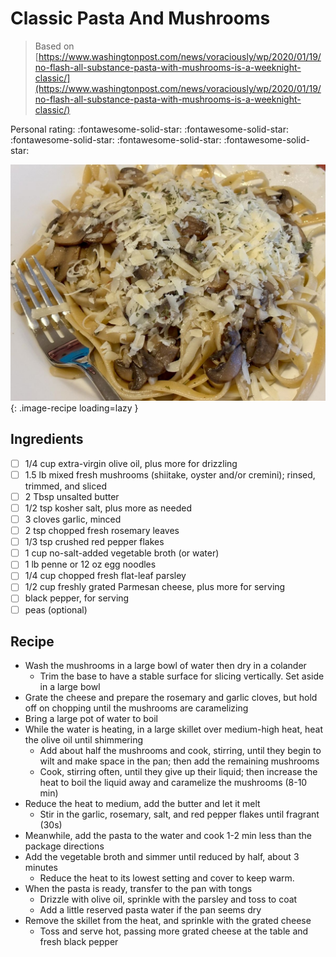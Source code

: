 # Classic Pasta And Mushrooms

> Based on [https://www.washingtonpost.com/news/voraciously/wp/2020/01/19/no-flash-all-substance-pasta-with-mushrooms-is-a-weeknight-classic/](https://www.washingtonpost.com/news/voraciously/wp/2020/01/19/no-flash-all-substance-pasta-with-mushrooms-is-a-weeknight-classic/)

<!-- {cts} rating=5; (User can specify rating on scale of 1-5) -->

Personal rating: :fontawesome-solid-star: :fontawesome-solid-star: :fontawesome-solid-star: :fontawesome-solid-star: :fontawesome-solid-star:

<!-- {cte} -->

<!-- {cts} name_image=classic_pasta_and_mushrooms.jpeg; (User can specify image name) -->

![classic_pasta_and_mushrooms.jpeg](./classic_pasta_and_mushrooms.jpeg){: .image-recipe loading=lazy }

<!-- {cte} -->

## Ingredients

- [ ] 1/4 cup extra-virgin olive oil, plus more for drizzling
- [ ] 1.5 lb mixed fresh mushrooms (shiitake, oyster and/or cremini); rinsed, trimmed, and sliced
- [ ] 2 Tbsp unsalted butter
- [ ] 1/2 tsp kosher salt, plus more as needed
- [ ] 3 cloves garlic, minced
- [ ] 2 tsp chopped fresh rosemary leaves
- [ ] 1/3 tsp crushed red pepper flakes
- [ ] 1 cup no-salt-added vegetable broth (or water)
- [ ] 1 lb penne or 12 oz egg noodles
- [ ] 1/4 cup chopped fresh flat-leaf parsley
- [ ] 1/2 cup freshly grated Parmesan cheese, plus more for serving
- [ ] black pepper, for serving
- [ ] peas (optional)

## Recipe

- Wash the mushrooms in a large bowl of water then dry in a colander
    - Trim the base to have a stable surface for slicing vertically. Set aside in a large bowl
- Grate the cheese and prepare the rosemary and garlic cloves, but hold off on chopping until the mushrooms are caramelizing
- Bring a large pot of water to boil
- While the water is heating, in a large skillet over medium-high heat, heat the olive oil until shimmering
    - Add about half the mushrooms and cook, stirring, until they begin to wilt and make space in the pan; then add the remaining mushrooms
    - Cook, stirring often, until they give up their liquid; then increase the heat to boil the liquid away and caramelize the mushrooms (8-10 min)
- Reduce the heat to medium, add the butter and let it melt
    - Stir in the garlic, rosemary, salt, and red pepper flakes until fragrant (30s)
- Meanwhile, add the pasta to the water and cook 1-2 min less than the package directions
- Add the vegetable broth and simmer until reduced by half, about 3 minutes
    - Reduce the heat to its lowest setting and cover to keep warm.
- When the pasta is ready, transfer to the pan with tongs
    - Drizzle with olive oil, sprinkle with the parsley and toss to coat
    - Add a little reserved pasta water if the pan seems dry
- Remove the skillet from the heat, and sprinkle with the grated cheese
    - Toss and serve hot, passing more grated cheese at the table and fresh black pepper
